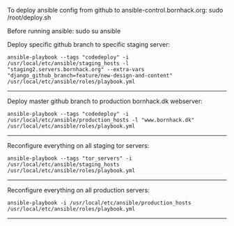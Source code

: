 To deploy ansible config from github to ansible-control.bornhack.org:
  sudo /root/deploy.sh

Before running ansible:
  sudo su ansible

Deploy specific github branch to specific staging server:

    ansible-playbook --tags "codedeploy" -i /usr/local/etc/ansible/staging_hosts -l "staging2.servers.bornhack.org" --extra-vars "django_github_branch=feature/new-design-and-content" /usr/local/etc/ansible/roles/playbook.yml
---
Deploy master github branch to production bornhack.dk webserver:

    ansible-playbook --tags "codedeploy" -i /usr/local/etc/ansible/production_hosts -l "www.bornhack.dk" /usr/local/etc/ansible/roles/playbook.yml
---
Reconfigure everything on all staging tor servers:

    ansible-playbook --tags "tor_servers" -i /usr/local/etc/ansible/staging_hosts /usr/local/etc/ansible/roles/playbook.yml
---
Reconfigure everything on all production servers:

    ansible-playbook -i /usr/local/etc/ansible/production_hosts /usr/local/etc/ansible/roles/playbook.yml
---

